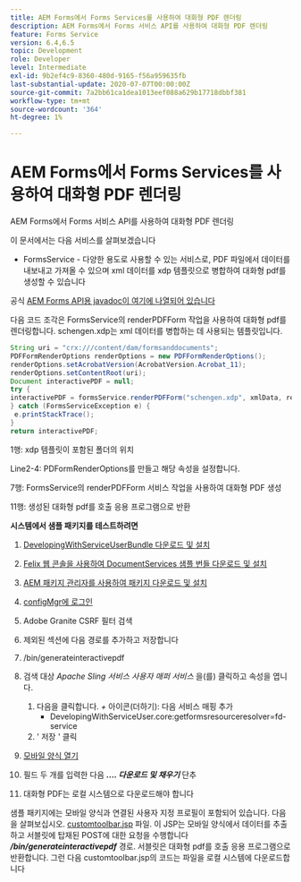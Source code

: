 ```yaml
---
title: AEM Forms에서 Forms Services를 사용하여 대화형 PDF 렌더링
description: AEM Forms에서 Forms 서비스 API를 사용하여 대화형 PDF 렌더링
feature: Forms Service
version: 6.4,6.5
topic: Development
role: Developer
level: Intermediate
exl-id: 9b2ef4c9-8360-480d-9165-f56a959635fb
last-substantial-update: 2020-07-07T00:00:00Z
source-git-commit: 7a2bb61ca1dea1013eef088a629b17718dbbf381
workflow-type: tm+mt
source-wordcount: '364'
ht-degree: 1%

---
```


# AEM Forms에서 Forms Services를 사용하여 대화형 PDF 렌더링

AEM Forms에서 Forms 서비스 API를 사용하여 대화형 PDF 렌더링

이 문서에서는 다음 서비스를 살펴보겠습니다

* FormsService - 다양한 용도로 사용할 수 있는 서비스로, PDF 파일에서 데이터를 내보내고 가져올 수 있으며 xml 데이터를 xdp 템플릿으로 병합하여 대화형 pdf를 생성할 수 있습니다

공식 [AEM Forms API용 javadoc이 여기에 나열되어 있습니다](https://helpx.adobe.com/aem-forms/6/javadocs/com/adobe/fd/output/api/package-summary.html)

다음 코드 조각은 FormsService의 renderPDFForm 작업을 사용하여 대화형 pdf를 렌더링합니다. schengen.xdp는 xml 데이터를 병합하는 데 사용되는 템플릿입니다.

```java
String uri = "crx:///content/dam/formsanddocuments";
PDFFormRenderOptions renderOptions = new PDFFormRenderOptions();
renderOptions.setAcrobatVersion(AcrobatVersion.Acrobat_11);
renderOptions.setContentRoot(uri);
Document interactivePDF = null;
try {
interactivePDF = formsService.renderPDFForm("schengen.xdp", xmlData, renderOptions);
} catch (FormsServiceException e) {
 e.printStackTrace();
}
return interactivePDF;
```

1행: xdp 템플릿이 포함된 폴더의 위치

Line2-4: PDFormRenderOptions를 만들고 해당 속성을 설정합니다.

7행: FormsService의 renderPDFForm 서비스 작업을 사용하여 대화형 PDF 생성

11행: 생성된 대화형 pdf를 호출 응용 프로그램으로 반환

**시스템에서 샘플 패키지를 테스트하려면**
1. [DevelopingWithServiceUserBundle 다운로드 및 설치](/help/forms/assets/common-osgi-bundles/DevelopingWithServiceUser.jar)
1. [Felix 웹 콘솔을 사용하여 DocumentServices 샘플 번들 다운로드 및 설치](/help/forms/assets/common-osgi-bundles/AEMFormsDocumentServices.core-1.0-SNAPSHOT.jar)
1. [AEM 패키지 관리자를 사용하여 패키지 다운로드 및 설치](assets/downloadinteractivepdffrommobileform.zip)

1. [configMgr에 로그인](http://localhost:4502/system/console/configMgr)
1. Adobe Granite CSRF 필터 검색
1. 제외된 섹션에 다음 경로를 추가하고 저장합니다
1. /bin/generateinteractivepdf
1. 검색 대상 _Apache Sling 서비스 사용자 매퍼 서비스_ 을(를) 클릭하고 속성을 엽니다.
   1. 다음을 클릭합니다. *+* 아이콘(더하기): 다음 서비스 매핑 추가
      * DevelopingWithServiceUser.core:getformsresourceresolver=fd-service
   1. &#39; 저장 &#39; 클릭
1. [모바일 양식 열기](http://localhost:4502/content/dam/formsanddocuments/schengen.xdp/jcr:content)
1. 필드 두 개를 입력한 다음 ***.... 다운로드 및 채우기*** 단추
1. 대화형 PDF는 로컬 시스템으로 다운로드해야 합니다


샘플 패키지에는 모바일 양식과 연결된 사용자 지정 프로필이 포함되어 있습니다. 다음을 살펴보십시오. [customtoolbar.jsp](http://localhost:4502/apps/AEMFormsDemoListings/customprofiles/addImageToMobileForm/demo/customtoolbar.jsp) 파일. 이 JSP는 모바일 양식에서 데이터를 추출하고 서블릿에 탑재된 POST에 대한 요청을 수행합니다 ***/bin/generateinteractivepdf*** 경로. 서블릿은 대화형 pdf를 호출 응용 프로그램으로 반환합니다. 그런 다음 customtoolbar.jsp의 코드는 파일을 로컬 시스템에 다운로드합니다
